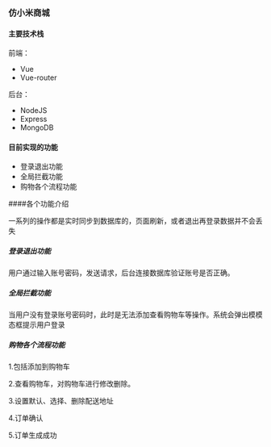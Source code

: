 ### 仿小米商城

#### 主要技术栈

前端：
- Vue
- Vue-router

后台：
- NodeJS
- Express
- MongoDB

#### 目前实现的功能

- 登录退出功能
- 全局拦截功能
- 购物各个流程功能

####各个功能介绍

一系列的操作都是实时同步到数据库的，页面刷新，或者退出再登录数据并不会丢失

##### 登录退出功能

用户通过输入账号密码，发送请求，后台连接数据库验证账号是否正确。

##### 全局拦截功能

当用户没有登录账号密码时，此时是无法添加查看购物车等操作。系统会弹出模模态框提示用户登录

##### 购物各个流程功能

1.包括添加到购物车

2.查看购物车，对购物车进行修改删除。

3.设置默认、选择、删除配送地址

4.订单确认

5.订单生成成功